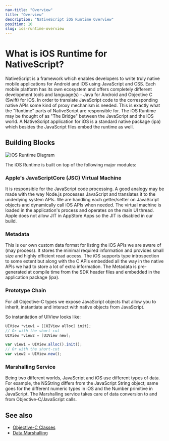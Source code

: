 ```yaml
---
nav-title: "Overview"
title: "Overview"
description: "NativeScript iOS Runtime Overview"
position: 10
slug: ios-runtime-overview
---
```


# What is iOS Runtime for NativeScript?

NativeScript is a framework which enables developers to write truly native mobile applications for Android and iOS using JavaScript and CSS. Each mobile platform has its own ecosystem and offers completely different development tools and language(s) - Java for Android and Objective C (Swift) for iOS. In order to translate JavaScript code to the corresponding native APIs some kind of proxy mechanism is needed. This is exactly what the "Runtime" parts of NativeScript are responsible for. The iOS Runtime may be thought of as "The Bridge" between the JavaScript and the iOS world. A NativeScript application for iOS is a standard native package (ipa) which besides the JavaScript files embed the runtime as well.

## Building Blocks

![iOS Runtime Diagram](../../img/ns-runtime-ios.png)

The iOS Runtime is built on top of the following major modules:

### Apple's JavaScriptCore (JSC) Virtual Machine

It is responsible for the JavaScript code processing. A good analogy may be made with the way Node.js processes JavaScript and translates it to the underlying system APIs. We are handling each getter/setter on JavaScript objects and dynamically call iOS APIs when needed. The virtual machine is loaded in the application's process and operates on the main UI thread. Apple does not allow JIT in AppStore Apps so the JIT is disabled in our build.

### Metadata

This is our own custom data format for listing the iOS APIs we are aware of (may process). It stores the minimal required information and provides small size and highly efficient read access. The iOS supports type introspection to some extent but along with the C APIs embedded all the way in the native APIs we had to store a lot of extra information. The Metadata is pre-generated at compile time from the SDK header files and embedded in the application package (ipa).

### Prototype Chain

For all Objective-C types we expose JavaScript objects that allow you to inherit, instantiate and interact with native objects from JavaScript.

So instantiation of UIView looks like:

``` Objective-C
UIView *view1 = [[UIView alloc] init];
// Or with the short-cut
UIView *view2 = [UIView new];
```

``` JavaScript
var view1 = UIView.alloc().init();
// Or with the short-cut
var view2 = UIView.new();
```

### Marshalling Service

Being two different worlds, JavaScript and iOS use different types of data. For example, the NSString differs from the JavaScript String object; same goes for the different numeric types in iOS and the Number primitive in JavaScript. The Marshalling service takes care of data conversion to and from Objective-C/JavaScript calls.

## See also

* [Objective-C Classes](./types/ObjC-Classes.md)
* [Data Marshalling](./marshalling/Marshalling-Overview.md)
